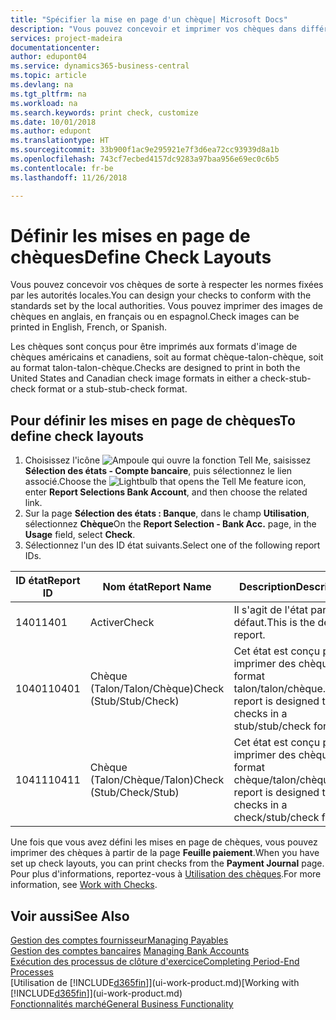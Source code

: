 ```yaml
---
title: "Spécifier la mise en page d'un chèque| Microsoft Docs"
description: "Vous pouvez concevoir et imprimer vos chèques dans différents formats pour respecter des normes."
services: project-madeira
documentationcenter: 
author: edupont04
ms.service: dynamics365-business-central
ms.topic: article
ms.devlang: na
ms.tgt_pltfrm: na
ms.workload: na
ms.search.keywords: print check, customize
ms.date: 10/01/2018
ms.author: edupont
ms.translationtype: HT
ms.sourcegitcommit: 33b900f1ac9e295921e7f3d6ea72cc93939d8a1b
ms.openlocfilehash: 743cf7ecbed4157dc9283a97baa956e69ec0c6b5
ms.contentlocale: fr-be
ms.lasthandoff: 11/26/2018

---
```

# <a name="define-check-layouts"></a><span data-ttu-id="e6a73-103">Définir les mises en page de chèques</span><span class="sxs-lookup"><span data-stu-id="e6a73-103">Define Check Layouts</span></span>
<span data-ttu-id="e6a73-104">Vous pouvez concevoir vos chèques de sorte à respecter les normes fixées par les autorités locales.</span><span class="sxs-lookup"><span data-stu-id="e6a73-104">You can design your checks to conform with the standards set by the local authorities.</span></span> <span data-ttu-id="e6a73-105">Vous pouvez imprimer des images de chèques en anglais, en français ou en espagnol.</span><span class="sxs-lookup"><span data-stu-id="e6a73-105">Check images can be printed in English, French, or Spanish.</span></span>

<span data-ttu-id="e6a73-106">Les chèques sont conçus pour être imprimés aux formats d'image de chèques américains et canadiens, soit au format chèque-talon-chèque, soit au format talon-talon-chèque.</span><span class="sxs-lookup"><span data-stu-id="e6a73-106">Checks are designed to print in both the United States and Canadian check image formats in either a check-stub-check format or a stub-stub-check format.</span></span>

## <a name="to-define-check-layouts"></a><span data-ttu-id="e6a73-107">Pour définir les mises en page de chèques</span><span class="sxs-lookup"><span data-stu-id="e6a73-107">To define check layouts</span></span>
1. <span data-ttu-id="e6a73-108">Choisissez l'icône ![Ampoule qui ouvre la fonction Tell Me](media/ui-search/search_small.png "Dites-moi ce que vous voulez faire"), saisissez **Sélection des états - Compte bancaire**, puis sélectionnez le lien associé.</span><span class="sxs-lookup"><span data-stu-id="e6a73-108">Choose the ![Lightbulb that opens the Tell Me feature](media/ui-search/search_small.png "Tell me what you want to do") icon, enter **Report Selections Bank Account**, and then choose the related link.</span></span>
2. <span data-ttu-id="e6a73-109">Sur la page **Sélection des états : Banque**, dans le champ **Utilisation**, sélectionnez **Chèque**</span><span class="sxs-lookup"><span data-stu-id="e6a73-109">On the **Report Selection - Bank Acc.** page, in the **Usage** field, select **Check**.</span></span>
3. <span data-ttu-id="e6a73-110">Sélectionnez l'un des ID état suivants.</span><span class="sxs-lookup"><span data-stu-id="e6a73-110">Select one of the following report IDs.</span></span>

| <span data-ttu-id="e6a73-111">ID état</span><span class="sxs-lookup"><span data-stu-id="e6a73-111">Report ID</span></span> | <span data-ttu-id="e6a73-112">Nom état</span><span class="sxs-lookup"><span data-stu-id="e6a73-112">Report Name</span></span> | <span data-ttu-id="e6a73-113">Description</span><span class="sxs-lookup"><span data-stu-id="e6a73-113">Description</span></span> |
| --- | --- | --- |
| <span data-ttu-id="e6a73-114">1401</span><span class="sxs-lookup"><span data-stu-id="e6a73-114">1401</span></span> |<span data-ttu-id="e6a73-115">Activer</span><span class="sxs-lookup"><span data-stu-id="e6a73-115">Check</span></span> |<span data-ttu-id="e6a73-116">Il s'agit de l'état par défaut.</span><span class="sxs-lookup"><span data-stu-id="e6a73-116">This is the default report.</span></span> |
| <span data-ttu-id="e6a73-117">10401</span><span class="sxs-lookup"><span data-stu-id="e6a73-117">10401</span></span> |<span data-ttu-id="e6a73-118">Chèque (Talon/Talon/Chèque)</span><span class="sxs-lookup"><span data-stu-id="e6a73-118">Check (Stub/Stub/Check)</span></span> |<span data-ttu-id="e6a73-119">Cet état est conçu pour imprimer des chèques au format talon/talon/chèque.</span><span class="sxs-lookup"><span data-stu-id="e6a73-119">This report is designed to print checks in a stub/stub/check format.</span></span> |
| <span data-ttu-id="e6a73-120">10411</span><span class="sxs-lookup"><span data-stu-id="e6a73-120">10411</span></span> |<span data-ttu-id="e6a73-121">Chèque (Talon/Chèque/Talon)</span><span class="sxs-lookup"><span data-stu-id="e6a73-121">Check (Stub/Check/Stub)</span></span> |<span data-ttu-id="e6a73-122">Cet état est conçu pour imprimer des chèques au format chèque/talon/chèque.</span><span class="sxs-lookup"><span data-stu-id="e6a73-122">This report is designed to print checks in a check/stub/check format.</span></span> |

<span data-ttu-id="e6a73-123">Une fois que vous avez défini les mises en page de chèques, vous pouvez imprimer des chèques à partir de la page **Feuille paiement**.</span><span class="sxs-lookup"><span data-stu-id="e6a73-123">When you have set up check layouts, you can print checks from the **Payment Journal** page.</span></span> <span data-ttu-id="e6a73-124">Pour plus d'informations, reportez-vous à [Utilisation des chèques](payables-how-work-checks.md).</span><span class="sxs-lookup"><span data-stu-id="e6a73-124">For more information, see [Work with Checks](payables-how-work-checks.md).</span></span>

## <a name="see-also"></a><span data-ttu-id="e6a73-125">Voir aussi</span><span class="sxs-lookup"><span data-stu-id="e6a73-125">See Also</span></span>
[<span data-ttu-id="e6a73-126">Gestion des comptes fournisseur</span><span class="sxs-lookup"><span data-stu-id="e6a73-126">Managing Payables</span></span>](payables-manage-payables.md)  
<span data-ttu-id="e6a73-127">[Gestion des comptes bancaires](bank-manage-bank-accounts.md) </span><span class="sxs-lookup"><span data-stu-id="e6a73-127">[Managing Bank Accounts](bank-manage-bank-accounts.md) </span></span>  
[<span data-ttu-id="e6a73-128">Exécution des processus de clôture d'exercice</span><span class="sxs-lookup"><span data-stu-id="e6a73-128">Completing Period-End Processes</span></span>](year-how-complete-period-end-processes.md)  
<span data-ttu-id="e6a73-129">[Utilisation de [!INCLUDE[d365fin](includes/d365fin_md.md)]](ui-work-product.md)</span><span class="sxs-lookup"><span data-stu-id="e6a73-129">[Working with [!INCLUDE[d365fin](includes/d365fin_md.md)]](ui-work-product.md)</span></span>  
[<span data-ttu-id="e6a73-130">Fonctionnalités marché</span><span class="sxs-lookup"><span data-stu-id="e6a73-130">General Business Functionality</span></span>](ui-across-business-areas.md)


